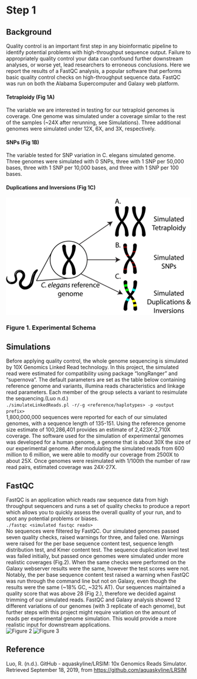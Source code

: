 # Step 1

## Background
Quality control is an important first step in any bioinformatic pipeline to identify potential problems with high-throughput sequence output. Failure to appropriately quality control your data can confound further downstream analyses, or worse yet, lead researchers to erroneous conclusions. Here we report the results of a FastQC analysis, a popular software that performs basic quality control checks on high-throughput sequence data. FastQC was run on both the Alabama Supercomputer and Galaxy web platform. 

#### Tetraploidy (Fig 1A)
The variable we are interested in testing for our tetraploid genomes is coverage. One genome was simulated under a coverage similar to the rest of the samples (~24X after rerunning, see Simulations). Three additional genomes were simulated under 12X, 6X, and 3X, respectively. 

#### SNPs (Fig 1B)
The variable tested for SNP variation in C. elegans simulated genome. Three genomes were simulated with 0 SNPs, three with 1 SNP per 50,000 bases, three with 1 SNP per 10,000 bases, and three with 1 SNP per 100 bases.  

#### Duplications and Inversions (Fig 1C)

![Figure 1](figures/step1/Fig1.png)
### Figure 1. Experimental Schema

## Simulations
Before applying quality control,  the whole genome sequencing is simulated by 10X Genomics Linked Read technology. In this project, the simulated read were estimated for compatibility using package “longRanger” and “supernova”. The default parameters are set as the table below containing reference genome and variants, illumina reads characteristics and linkage read parameters. Each member of the group selects a variant to resimulate the sequencing.(Luo n.d.)   
```./simulateLinkedReads.pl -r/-g <reference/haplotypes> -p <output prefix>```   
1,800,000,000 sequences were reported for each of our simulated genomes, with a sequence length of 135-151. Using the reference genome size estimate of 100,286,401 provides an estimate of 2,423X-2,710X coverage. The software used for the simulation of experimental genomes was developed for a human genome, a genome that is about 30X the size of our experimental genome. After modulating the simulated reads from 600 million to 6 million, we were able to modify our coverage from 2500X to about 25X. Once genomes were resimulated with 1/100th the number of raw read pairs, estimated coverage was 24X-27X. 

## FastQC
FastQC is an application which reads raw sequence data from high throughput sequencers and runs a set of quality checks to produce a report which allows you to quickly assess the overall quality of your run, and to spot any potential problems or biases.   
```./fastqc <simulated fastqc reads>```   
No sequences were filtered by FastQC. Our simulated genomes passed seven quality checks, raised warnings for three, and failed one. Warnings were raised for the per base sequence content test, sequence length distribution test, and Kmer content test. The sequence duplication level test was failed initially, but passed once genomes were simulated under more realistic coverages (Fig.2). When the same checks were performed on the Galaxy webserver results were the same, however the test scores were not. Notably, the per base sequence content test raised a warning when FastQC was run through the command line but not on Galaxy, even though the results were the same (~18% GC, ~32% AT).
Our sequences maintained a quality score that was above 28 (Fig 2.), therefore we decided against trimming of our simulated reads. FastQC and Galaxy analysis showed 12 different variations of our genomes (with 3 replicate of each genome), but further steps with this project might require variation on the amount of reads per experimental genome simulation. This would provide a more realistic input for downstream applications.  
![Figure 2](figures/step1/Fig2.png)
![Figure 3](figures/step1/Fig3.png)

## Reference
Luo, R. (n.d.). GitHub - aquaskyline/LRSIM: 10x Genomics Reads Simulator. Retrieved September 18, 2019, from https://github.com/aquaskyline/LRSIM




